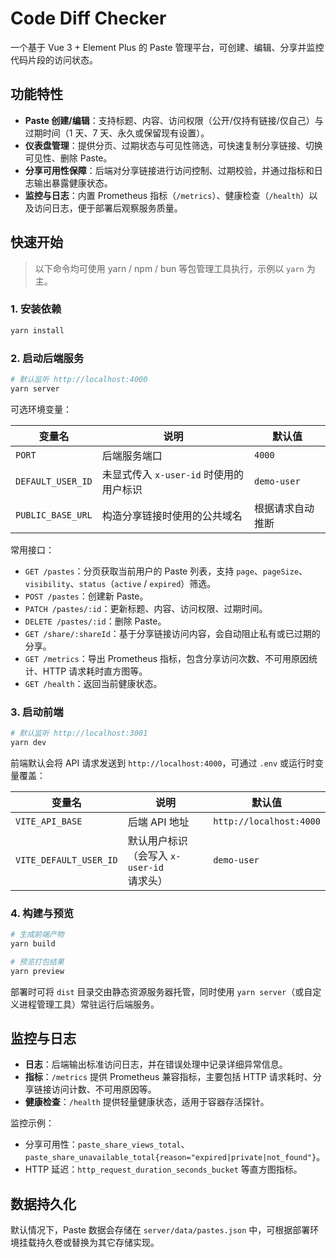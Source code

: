 # Code Diff Checker

一个基于 Vue 3 + Element Plus 的 Paste 管理平台，可创建、编辑、分享并监控代码片段的访问状态。

## 功能特性

- **Paste 创建/编辑**：支持标题、内容、访问权限（公开/仅持有链接/仅自己）与过期时间（1 天、7 天、永久或保留现有设置）。
- **仪表盘管理**：提供分页、过期状态与可见性筛选，可快速复制分享链接、切换可见性、删除 Paste。
- **分享可用性保障**：后端对分享链接进行访问控制、过期校验，并通过指标和日志输出暴露健康状态。
- **监控与日志**：内置 Prometheus 指标（`/metrics`）、健康检查（`/health`）以及访问日志，便于部署后观察服务质量。

## 快速开始

> 以下命令均可使用 yarn / npm / bun 等包管理工具执行，示例以 `yarn` 为主。

### 1. 安装依赖

```bash
yarn install
```

### 2. 启动后端服务

```bash
# 默认监听 http://localhost:4000
yarn server
```

可选环境变量：

| 变量名 | 说明 | 默认值 |
| --- | --- | --- |
| `PORT` | 后端服务端口 | `4000` |
| `DEFAULT_USER_ID` | 未显式传入 `x-user-id` 时使用的用户标识 | `demo-user` |
| `PUBLIC_BASE_URL` | 构造分享链接时使用的公共域名 | 根据请求自动推断 |

常用接口：

- `GET /pastes`：分页获取当前用户的 Paste 列表，支持 `page`、`pageSize`、`visibility`、`status`（`active` / `expired`）筛选。
- `POST /pastes`：创建新 Paste。
- `PATCH /pastes/:id`：更新标题、内容、访问权限、过期时间。
- `DELETE /pastes/:id`：删除 Paste。
- `GET /share/:shareId`：基于分享链接访问内容，会自动阻止私有或已过期的分享。
- `GET /metrics`：导出 Prometheus 指标，包含分享访问次数、不可用原因统计、HTTP 请求耗时直方图等。
- `GET /health`：返回当前健康状态。

### 3. 启动前端

```bash
# 默认监听 http://localhost:3001
yarn dev
```

前端默认会将 API 请求发送到 `http://localhost:4000`，可通过 `.env` 或运行时变量覆盖：

| 变量名 | 说明 | 默认值 |
| --- | --- | --- |
| `VITE_API_BASE` | 后端 API 地址 | `http://localhost:4000` |
| `VITE_DEFAULT_USER_ID` | 默认用户标识（会写入 `x-user-id` 请求头） | `demo-user` |

### 4. 构建与预览

```bash
# 生成前端产物
yarn build

# 预览打包结果
yarn preview
```

部署时可将 `dist` 目录交由静态资源服务器托管，同时使用 `yarn server`（或自定义进程管理工具）常驻运行后端服务。

## 监控与日志

- **日志**：后端输出标准访问日志，并在错误处理中记录详细异常信息。
- **指标**：`/metrics` 提供 Prometheus 兼容指标，主要包括 HTTP 请求耗时、分享链接访问计数、不可用原因等。
- **健康检查**：`/health` 提供轻量健康状态，适用于容器存活探针。

监控示例：

- 分享可用性：`paste_share_views_total`、`paste_share_unavailable_total{reason="expired|private|not_found"}`。
- HTTP 延迟：`http_request_duration_seconds_bucket` 等直方图指标。

## 数据持久化

默认情况下，Paste 数据会存储在 `server/data/pastes.json` 中，可根据部署环境挂载持久卷或替换为其它存储实现。

